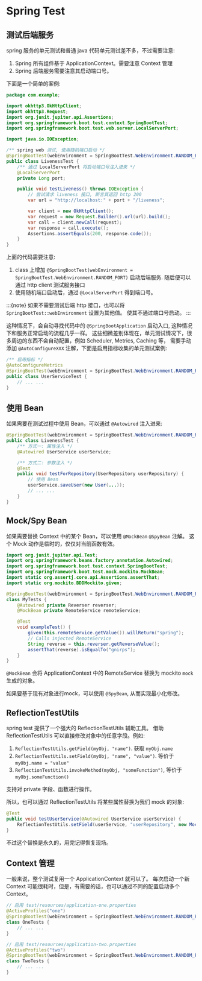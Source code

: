# Spring Test

## 测试后端服务

spring 服务的单元测试和普通 java 代码单元测试差不多，不过需要注意:

1. Spring 所有组件基于 ApplicationContext。需要注意 Context 管理
2. Spring 后端服务需要注意其启动端口号。

下面是一个简单的案例:

```java
package com.example;

import okhttp3.OkHttpClient;
import okhttp3.Request;
import org.junit.jupiter.api.Assertions;
import org.springframework.boot.test.context.SpringBootTest;
import org.springframework.boot.test.web.server.LocalServerPort;

import java.io.IOException;

/** spring web 测试, 使用随机端口启动 */
@SpringBootTest(webEnvironment = SpringBootTest.WebEnvironment.RANDOM_PORT)
public class LivenessTest {
    /** 通过 LocalServerPort 将启动端口号注入进来 */
    @LocalServerPort
    private Long port;

    public void testLiveness() throws IOException {
        // 尝试请求 liveness 接口, 断言其返回 http 200
        var url = "http://localhost:" + port + "/liveness";

        var client = new OkHttpClient();
        var request = new Request.Builder().url(url).build();
        var call = client.newCall(request);
        var response = call.execute();
        Assertions.assertEquals(200, response.code());
    }
}

```

上面的代码需要注意:

1. class 上增加 `@SpringBootTest(webEnvironment = SpringBootTest.WebEnvironment.RANDOM_PORT)` 启动后端服务.
   随后便可以通过 http client 测试服务接口
2. 使用随机端口启动后，通过 `@LocalServerPort` 得到端口号。

:::{note}
如果不需要测试后端 http 接口，也可以将 `SpringBootTest::webEnvironment` 设置为其他值。
使其不通过端口号启动。
:::

这种情况下，会自动寻找代码中的 `@SpringBootApplication` 启动入口, 这种情况下和服务正常启动的流程几乎一样。
这些细微差别体现在，单元测试情况下，很多周边的东西不会自动配置，例如 Scheduler, Metrics, Caching 等，
需要手动添加 `@AutoConfigureXXX` 注解，下面是启用指标收集的单元测试案例:

```java
/** 启用指标 */
@AutoConfigureMetrics
@SpringBootTest(webEnvironment = SpringBootTest.WebEnvironment.RANDOM_PORT)
public class UserServiceTest {
    // ... ...
}
```

## 使用 Bean

如果需要在测试过程中使用 Bean，可以通过 `@Autowired` 注入进来:

```java
@SpringBootTest(webEnvironment = SpringBootTest.WebEnvironment.RANDOM_PORT)
public class LivenessTest {
    /** 方式一: 属性注入 */
    @Autowired UserService userService;

    /** 方式二: 参数注入 */
    @Test
    public void testForRepository(UserRepository userRepository) {
        // 使用 Bean
        userService.saveUser(new User(...));
        // ... ...
    }
}
```

## Mock/Spy Bean

如果需要替换 Context 中的某个 Bean，可以使用 `@MockBean` `@SpyBean` 注解。
这个 Mock 动作是临时的，仅仅对当前函数有效。

```java
import org.junit.jupiter.api.Test;
import org.springframework.beans.factory.annotation.Autowired;
import org.springframework.boot.test.context.SpringBootTest;
import org.springframework.boot.test.mock.mockito.MockBean;
import static org.assertj.core.api.Assertions.assertThat;
import static org.mockito.BDDMockito.given;

@SpringBootTest(webEnvironment = SpringBootTest.WebEnvironment.RANDOM_PORT)
class MyTests {
    @Autowired private Reverser reverser;
    @MockBean private RemoteService remoteService;

    @Test
    void exampleTest() {
        given(this.remoteService.getValue()).willReturn("spring");
        // Calls injected RemoteService
        String reverse = this.reverser.getReverseValue();
        assertThat(reverse).isEqualTo("gnirps");
    }
}
```

`@MockBean` 会将 ApplicationContext 中的 RemoteService 替换为 mockito `mock` 生成的对象。

如果要基于现有对象进行mock，可以使用 `@SpyBean`, 从而实现最小化修改。

## ReflectionTestUtils

spring test 提供了一个强大的 ReflectionTestUtils 辅助工具。
借助 ReflectionTestUtils 可以直接修改对象中的任意字段。例如:

1. `ReflectionTestUtils.getField(myObj, "name")`. 获取 `myObj.name`
2. `ReflectionTestUtils.setField(myObj, "name", "value")`. 等价于 `myObj.name = "value"`
3. `ReflectionTestUtils.invokeMethod(myObj, "someFunction")`, 等价于 `myObj.someFunction()`

支持对 private 字段、函数进行操作。

所以，也可以通过 ReflectionTestUtils 将某些属性替换为我们 mock 的对象:

```java
@Test
public void testUserService(@Autowired UserService userService) {
    ReflectionTestUtils.setField(userService, "userRepository", new MockUserRepository());
}
```

不过这个替换是永久的，用完记得恢复现场。

## Context 管理

一般来说，整个测试复用一个 ApplicationContext 就可以了。
每次启动一个新 Context 可能很耗时，但是，有需要的话，也可以通过不同的配置启动多个 Context。

```java
// 启用 test/resources/application-one.properties
@ActiveProfiles("one")
@SpringBootTest(webEnvironment = SpringBootTest.WebEnvironment.RANDOM_PORT)
class OneTests {
    // ... ...
}

// 启用 test/resources/application-two.properties
@ActiveProfiles("two")
@SpringBootTest(webEnvironment = SpringBootTest.WebEnvironment.RANDOM_PORT)
class TwoTests {
    // ... ...
}
```

